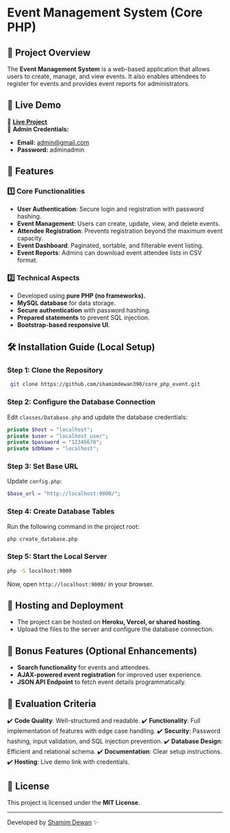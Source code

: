 # Event Management System (Core PHP)

## 📌 Project Overview
The **Event Management System** is a web-based application that allows users to create, manage, and view events. It also enables attendees to register for events and provides event reports for administrators.

## 🚀 Live Demo
🔗 **[Live Project](https://shamim.ecomership.com/)**  
📧 **Admin Credentials:**
- **Email:** admin@gmail.com
- **Password:** adminadmin

## 📂 Features
### 1️⃣ Core Functionalities
- **User Authentication**: Secure login and registration with password hashing.
- **Event Management**: Users can create, update, view, and delete events.
- **Attendee Registration**: Prevents registration beyond the maximum event capacity.
- **Event Dashboard**: Paginated, sortable, and filterable event listing.
- **Event Reports**: Admins can download event attendee lists in CSV format.

### 2️⃣ Technical Aspects
- Developed using **pure PHP (no frameworks).**
- **MySQL database** for data storage.
- **Secure authentication** with password hashing.
- **Prepared statements** to prevent SQL injection.
- **Bootstrap-based responsive UI**.

## 🛠️ Installation Guide (Local Setup)

### Step 1: Clone the Repository
```sh
 git clone https://github.com/shamimdewan390/core_php_event.git
```

### Step 2: Configure the Database Connection
Edit `classes/Database.php` and update the database credentials:
```php
private $host = "localhost";
private $user = "localhost_user";
private $password = "12345678";
private $dbName = "localhost";
```

### Step 3: Set Base URL
Update `config.php`:
```php
$base_url = "http://localhost:9000/";
```

### Step 4: Create Database Tables
Run the following command in the project root:
```sh
php create_database.php
```

### Step 5: Start the Local Server
```sh
php -S localhost:9000
```
Now, open `http://localhost:9000/` in your browser.

## 📌 Hosting and Deployment
- The project can be hosted on **Heroku, Vercel, or shared hosting**.
- Upload the files to the server and configure the database connection.

## 🎯 Bonus Features (Optional Enhancements)
- **Search functionality** for events and attendees.
- **AJAX-powered event registration** for improved user experience.
- **JSON API Endpoint** to fetch event details programmatically.

## 🔎 Evaluation Criteria
✔️ **Code Quality**: Well-structured and readable.
✔️ **Functionality**: Full implementation of features with edge case handling.
✔️ **Security**: Password hashing, input validation, and SQL injection prevention.
✔️ **Database Design**: Efficient and relational schema.
✔️ **Documentation**: Clear setup instructions.
✔️ **Hosting**: Live demo link with credentials.

## 📜 License
This project is licensed under the **MIT License**.

---
Developed by [Shamim Dewan](https://github.com/shamimdewan390) ✨

